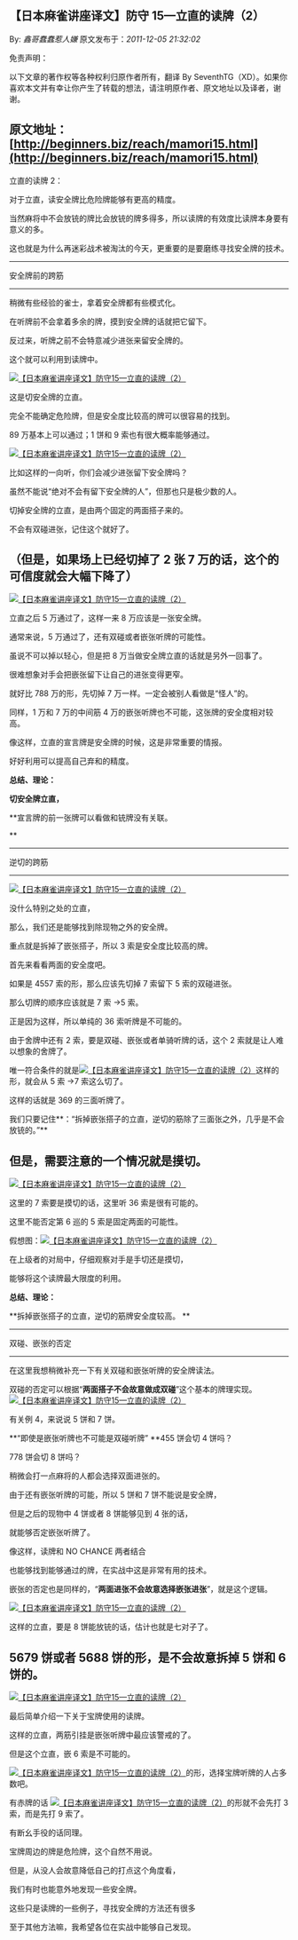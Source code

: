 ## 【日本麻雀讲座译文】防守 15—立直的读牌（2）

By: _鑫哥蠢蠢惹人嫌_ 原文发布于：_2011-12-05 21:32:02_

免责声明：

以下文章的著作权等各种权利归原作者所有，翻译 By
SeventhTG（XD）。如果你喜欢本文并有幸让你产生了转载的想法，请注明原作者、原文地址以及译者，谢谢。

## 原文地址：[http://beginners.biz/reach/mamori15.html](http://beginners.biz/reach/mamori15.html)

立直的读牌 2：

对于立直，读安全牌比危险牌能够有更高的精度。

当然麻将中不会放铳的牌比会放铳的牌多得多，所以读牌的有效度比读牌本身要有意义的多。

这也就是为什么再迷彩战术被淘汰的今天，更重要的是要磨练寻找安全牌的技术。

---

安全牌前的跨筋

---

稍微有些经验的雀士，拿着安全牌都有些模式化。

在听牌前不会拿着多余的牌，摸到安全牌的话就把它留下。

反过来，听牌之前不会特意减少进张来留安全牌的。

这个就可以利用到读牌中。

[![【日本麻雀讲座译文】防守15—立直的读牌（2）](http://s7.sinaimg.cn/middle/7f78b76fxb239432bf286&690)](http://photo.blog.sina.com.cn/showpic.html#blogid=7f78b76f0100zybf&url=http://s7.sinaimg.cn/orignal/7f78b76fxb239432bf286)

这是切安全牌的立直。

完全不能确定危险牌，但是安全度比较高的牌可以很容易的找到。

89 万基本上可以通过；1 饼和 9 索也有很大概率能够通过。

[![【日本麻雀讲座译文】防守15—立直的读牌（2）](http://s15.sinaimg.cn/middle/7f78b76ftb3586ecf083e&690)](http://photo.blog.sina.com.cn/showpic.html#blogid=7f78b76f0100zybf&url=http://s15.sinaimg.cn/orignal/7f78b76ftb3586ecf083e)

比如这样的一向听，你们会减少进张留下安全牌吗？

虽然不能说“绝对不会有留下安全牌的人”，但那也只是极少数的人。

切掉安全牌的立直，是由两个固定的两面搭子来的。

不会有双碰进张，记住这个就好了。

## （但是，如果场上已经切掉了 2 张 7 万的话，这个的可信度就会大幅下降了）

[![【日本麻雀讲座译文】防守15—立直的读牌（2）](http://s8.sinaimg.cn/middle/7f78b76ft7855a4d0a877&690)](http://photo.blog.sina.com.cn/showpic.html#blogid=7f78b76f0100zybf&url=http://s8.sinaimg.cn/orignal/7f78b76ft7855a4d0a877)

立直之后 5 万通过了，这样一来 8 万应该是一张安全牌。

通常来说，5 万通过了，还有双碰或者嵌张听牌的可能性。

虽说不可以掉以轻心，但是把 8 万当做安全牌立直的话就是另外一回事了。

很难想象对手会把嵌张留下让自己的进张变得更窄。

就好比 788 万的形，先切掉 7 万一样。一定会被别人看做是“怪人”的。

同样，1 万和 7 万的中间筋 4 万的嵌张听牌也不可能，这张牌的安全度相对较高。

像这样，立直的宣言牌是安全牌的时候，这是非常重要的情报。

好好利用可以提高自己弃和的精度。

**总结、理论：**

**切安全牌立直，**

\*\*宣言牌的前一张牌可以看做和铳牌没有关联。

\*\*

---

逆切的跨筋

---

[![【日本麻雀讲座译文】防守15—立直的读牌（2）](http://s6.sinaimg.cn/middle/7f78b76ftb35894f5c455&690)](http://photo.blog.sina.com.cn/showpic.html#blogid=7f78b76f0100zybf&url=http://s6.sinaimg.cn/orignal/7f78b76ftb35894f5c455)

没什么特别之处的立直，

那么，我们还是能够找到除现物之外的安全牌。

重点就是拆掉了嵌张搭子，所以 3 索是安全度比较高的牌。

首先来看看两面的安全度吧。

如果是 4557 索的形，那么应该先切掉 7 索留下 5 索的双碰进张。

那么切牌的顺序应该就是 7 索 →5 索。

正是因为这样，所以单纯的 36 索听牌是不可能的。

由于舍牌中还有 2 索，要是双碰、嵌张或者单骑听牌的话，这个 2 索就是让人难以想象的舍牌了。

唯一符合条件的就是[![【日本麻雀讲座译文】防守15—立直的读牌（2）](http://s13.sinaimg.cn/middle/7f78b76ftb358ac7f319c&690)](http://photo.blog.sina.com.cn/showpic.html#blogid=7f78b76f0100zybf&url=http://s13.sinaimg.cn/orignal/7f78b76ftb358ac7f319c)这样的形，就会从 5 索 →7 索这么切了。

这样的话就是 369 的三面听牌了。

我们只要记住**：“拆掉嵌张搭子的立直，逆切的筋除了三面张之外，几乎是不会放铳的。”**

## 但是，需要注意的一个情况就是摸切。

[![【日本麻雀讲座译文】防守15—立直的读牌（2）](http://s1.sinaimg.cn/middle/7f78b76ftb358b8b10500&690)](http://photo.blog.sina.com.cn/showpic.html#blogid=7f78b76f0100zybf&url=http://s1.sinaimg.cn/orignal/7f78b76ftb358b8b10500)

这里的 7 索要是摸切的话，这里听 36 索是很有可能的。

这里不能否定第 6 巡的 5 索是固定两面的可能性。

假想图：[![【日本麻雀讲座译文】防守15—立直的读牌（2）](http://s5.sinaimg.cn/middle/7f78b76ftb358dcac73d4&690)](http://photo.blog.sina.com.cn/showpic.html#blogid=7f78b76f0100zybf&url=http://s5.sinaimg.cn/orignal/7f78b76ftb358dcac73d4)

在上级者的对局中，仔细观察对手是手切还是摸切，

能够将这个读牌最大限度的利用。

**总结、理论：**

**拆掉嵌张搭子的立直，逆切的筋牌安全度较高。
**

---

双碰、嵌张的否定

---

在这里我想稍微补充一下有关双碰和嵌张听牌的安全牌读法。

双碰的否定可以根据“**两面搭子不会故意做成双碰**”这个基本的牌理实现。
[![【日本麻雀讲座译文】防守15—立直的读牌（2）](http://s14.sinaimg.cn/middle/7f78b76ftb358f4272edd&690)](http://photo.blog.sina.com.cn/showpic.html#blogid=7f78b76f0100zybf&url=http://s14.sinaimg.cn/orignal/7f78b76ftb358f4272edd)

有关例 4，来说说 5 饼和 7 饼。

**“即使是嵌张听牌也不可能是双碰听牌”
**455 饼会切 4 饼吗？

778 饼会切 8 饼吗？

稍微会打一点麻将的人都会选择双面进张的。

由于还有嵌张听牌的可能，所以 5 饼和 7 饼不能说是安全牌，

但是之后的现物中 4 饼或者 8 饼能够见到 4 张的话，

就能够否定嵌张听牌了。

像这样，读牌和 NO CHANCE 两者结合

也能够找到能够通过的牌，在实战中这是非常有用的技术。

嵌张的否定也是同样的，“**两面进张不会故意选择嵌张进张**”，就是这个逻辑。

[![【日本麻雀讲座译文】防守15—立直的读牌（2）](http://s9.sinaimg.cn/middle/7f78b76ft7855b56a45f8&690)](http://photo.blog.sina.com.cn/showpic.html#blogid=7f78b76f0100zybf&url=http://s9.sinaimg.cn/orignal/7f78b76ft7855b56a45f8)

这样的立直，要是 8 饼能放铳的话，估计也就是七对子了。

## 5679 饼或者 5688 饼的形，是不会故意拆掉 5 饼和 6 饼的。

[![【日本麻雀讲座译文】防守15—立直的读牌（2）](http://s1.sinaimg.cn/middle/7f78b76ftb3591cb56f20&690)](http://photo.blog.sina.com.cn/showpic.html#blogid=7f78b76f0100zybf&url=http://s1.sinaimg.cn/orignal/7f78b76ftb3591cb56f20)

最后简单介绍一下关于宝牌使用的读牌。

这样的立直，两筋引挂是嵌张听牌中最应该警戒的了。

但是这个立直，嵌 6 索是不可能的。

[![【日本麻雀讲座译文】防守15—立直的读牌（2）](http://s1.sinaimg.cn/middle/7f78b76ftb3592919d490&690)](http://photo.blog.sina.com.cn/showpic.html#blogid=7f78b76f0100zybf&url=http://s1.sinaimg.cn/orignal/7f78b76ftb3592919d490)的形，选择宝牌听牌的人占多数吧。

有赤牌的话
[![【日本麻雀讲座译文】防守15—立直的读牌（2）](http://s8.sinaimg.cn/middle/7f78b76ftb3593e77de87&690)](http://photo.blog.sina.com.cn/showpic.html#blogid=7f78b76f0100zybf&url=http://s8.sinaimg.cn/orignal/7f78b76ftb3593e77de87)的形就不会先打 3 索，而是先打 9 索了。

有断幺手役的话同理。

宝牌周边的牌是危险牌，这个自然不用说。

但是，从没人会故意降低自己的打点这个角度看，

我们有时也能意外地发现一些安全牌。

这些只是读牌的一些例子，寻找安全牌的方法还有很多

至于其他方法嘛，我希望各位在实战中能够自己发现。
